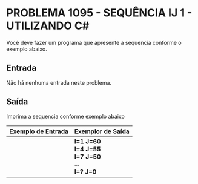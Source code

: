 # PROBLEMA 1095 - SEQUÊNCIA IJ 1 - UTILIZANDO C#

Você deve fazer um programa que apresente a sequencia conforme o exemplo abaixo.

## Entrada
Não há nenhuma entrada neste problema.

## Saída
Imprima a sequencia conforme exemplo abaixo


| Exemplo de Entrada | Exemplor de Saída |
|--------------------|-------------------------------------------------------|
|                    | **I=1 J=60<br>I=4 J=55<br>I=7 J=50<br>...<br>I=? J=0** 